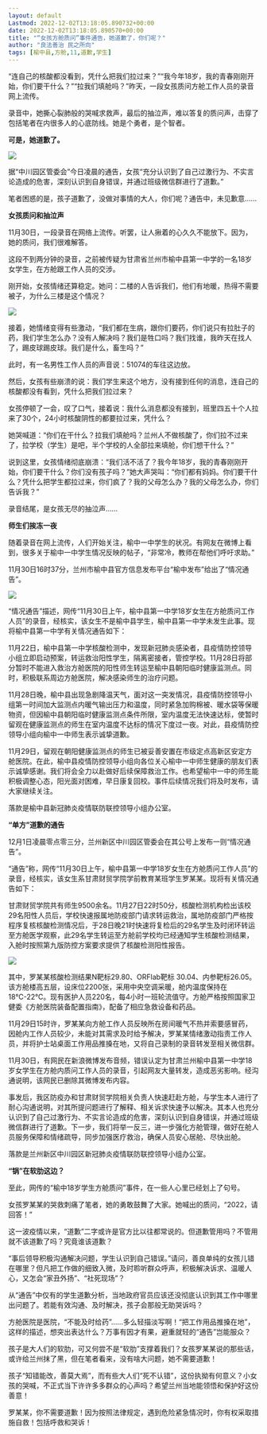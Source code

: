 ```yaml
---
layout: default
Lastmod: 2022-12-02T13:18:05.890732+00:00
date: 2022-12-02T13:18:05.890570+00:00
title: "“女孩方舱质问”事件通告，她道歉了，你们呢？"
author: "良法善治 民之所向"
tags: [榆中县,方舱,11,道歉,学生]
---
```


“连自己的核酸都没看到，凭什么把我们拉过来？”“我今年18岁，我的青春刚刚开始，你们要干什么？”“拉我们填舱吗？”昨天，一段女孩质问方舱工作人员的录音网上流传。

录音中，她撕心裂肺般的哭喊求救声，最后的抽泣声，难以答复的质问声，击穿了包括笔者在内很多人的心底防线。她是个勇者，是个智者。

**可是，她道歉了。**

![](https://images.weserv.nl/?url=https%3A//mmbiz.qpic.cn/sz_mmbiz_jpg/SqiaOTqPdXZ8BkqKukOfv9Mygicf0v0meAC6JuF9B7pMa8kNX8ByTuMG66xCKr555cgudwhUqDpcHO7YslQXgdRg/640%3Fwx_fmt%3Djpeg)

据“中川园区管委会”今日凌晨的通告，女孩“充分认识到了自己过激行为、不实言论造成的危害，深刻认识到自身错误，并通过班级微信群进行了道歉。”

笔者困惑的是，孩子道歉了，没做对事情的大人，你们呢？通告中，未见歉意……

**女孩质问和抽泣声**

11月30日，一段录音在网络上流传。听罢，让人揪着的心久久不能放下。因为，她的质问，我们很难解答。

这段不到两分钟的录音，之前被传疑为甘肃省兰州市榆中县第一中学的一名18岁女学生，在方舱跟工作人员的交涉。

刚开始，女孩情绪还算稳定。她问：二楼的人告诉我们，他们有地暖，热得不需要被子，为什么三楼是这个情况？

![](https://images.weserv.nl/?url=https%3A//mmbiz.qpic.cn/sz_mmbiz_jpg/SqiaOTqPdXZ8BkqKukOfv9Mygicf0v0meArzeZrrnurBTzKlNrGzxCKCVvXaHIQMIYNpOTWz0EKVxaEynH6cib7Zw/640%3Fwx_fmt%3Djpeg)

接着，她情绪变得有些激动，“我们都在生病，跟你们要药，你们说只有拉肚子的药，我们学生怎么办？没有人解决吗？我们是牲口吗？我们找谁，我昨天在找人了，踢皮球踢皮球。我们是什么，畜生吗？”

此时，有一名男性工作人员的声音说：51074的车往这边放。

然后，女孩有些崩溃的说：我们学生来这个地方，没有接到任何的消息，连自己的核酸都没有看到，凭什么把我们拉过来？

女孩停顿了一会，叹了口气，接着说：我什么消息都没有接到，班里四五十个人拉来了30个，24小时核酸阴性的都要拉过来，凭什么？

她哭喊道：“你们在干什么？拉我们填舱吗？兰州人不做核酸了，你们拉不过来了，拉学校（学生）是吧，半个学校的人全部拉来填舱，你们想干什么？”

说到这里，女孩情绪彻底崩溃：“我们活不活了？我今年18岁，我的青春刚刚开始，你们要干什么？你们没有孩子吗？”她大声哭叫：“你们都有妈妈。你们要干什么？凭什么把学生都拉过来，你们疯了？我的父母怎么办？我的父母怎么办，你们告诉我？”

录音结尾，是女孩无尽的抽泣声……

**师生们挨冻一夜**

随着录音在网上流传，人们开始关注，榆中一中学生的状况。有网友在微博上看到，很多关于榆中一中学生情况反映的帖子，“非常冷，教师在帮他们呼吁求助。”

11月30日16时37分，兰州市榆中县官方信息发布平台“榆中发布”给出了“情况通告”。

![](https://images.weserv.nl/?url=https%3A//mmbiz.qpic.cn/sz_mmbiz_jpg/SqiaOTqPdXZ8BkqKukOfv9Mygicf0v0meA1ZEBPR9TtJSy2BsKVXzas92df5c0y8WzjkCDe3AdKR6MBxtw0HQR2Q/640%3Fwx_fmt%3Djpeg)

“情况通告”描述，网传“11月30日上午，榆中县第一中学18岁女生在方舱质问工作人员”的录音，经核实，该女生不是榆中县学生，榆中县第一中学未发生此事。现将榆中县第一中学有关情况通告如下：

11月22日，榆中县第一中学核酸检测中，发现新冠肺炎感染者，县疫情防控领导小组立即启动预案，转运救治阳性学生，隔离密接者，管控学校。11月28日将部分暂时不能进入救治方舱医院的阳性师生转运至榆中县朝阳临时健康监测点。同时，积极联系周边方舱医院，解决感染师生的治疗问题。

11月28日晚，榆中县出现急剧降温天气，面对这一突发情况，县疫情防控领导小组第一时间加大监测点内暖气输出压力和温度，同时紧急加购棉被、暖水袋等保暖物资，但因榆中县朝阳临时健康监测点条件所限，室内温度无法快速达标，使暂时留观在健康监测点的师生在室内温度不达标的情况下度过一夜。对此，县疫情防控领导小组向榆中一中师生表示诚挚道歉。

11月29日，留观在朝阳健康监测点的师生已被妥善安置在市级定点高新区安定方舱医院。在此，榆中县疫情防控领导小组向各位关心榆中一中师生健康的朋友们表示诚挚感谢。我们将会全力以赴做好后续保障救治工作。也希望榆中一中的师生能积极调整心态，阳光面对困难，早日康复回校。事件后续情况我们将及时发布，请大家继续关注。

落款是榆中县新冠肺炎疫情联防联控领导小组办公室。

**“单方”道歉的通告**

12月1日凌晨零点零三分，兰州新区中川园区管委会在其公号上发布一则“情况通告”。

“通告”称，网传“11月30日上午，榆中县第一中学18岁女生在方舱质问工作人员”的录音，经核实，该女生系甘肃财贸学院学前教育某班学生罗某某。现将有关情况通告如下：

甘肃财贸学院共有师生9500余名。11月27日22时50分，核酸检测机构检出该校29名阳性人员后，学校快速报属地防疫部门请求转运救治，属地防疫部门严格按程序复核核酸检测情况后，于28日晚21时快速将复检后的29名学生及时闭环转运至方舱医学观察，此29名学生转运至方舱前学校均已经通知学生核酸检测结果，入舱时按照第九版防控方案要求提供了核酸检测阳性报告。

![](https://images.weserv.nl/?url=https%3A//mmbiz.qpic.cn/sz_mmbiz_jpg/SqiaOTqPdXZ8BkqKukOfv9Mygicf0v0meAsYFUn2C0wXIZvF1VomJTnu6x3a84vDcCpibjJ89IQ1hBkDgWEM1AahQ/640%3Fwx_fmt%3Djpeg)

其中，罗某某核酸检测结果N靶标29.80、ORFlab靶标 30.04、内参靶标26.05。该方舱楼高五层，设床位2200张，采用中央空调采暖，舱内温度保持在18℃-22℃。现有医护人员220名，每4小时一班轮流值守。方舱严格按照国家卫健委《方舱医院装备配置指南》，配备了相应急救设备和药品。

11月29日15时许，罗某某向方舱工作人员反映所在房间暖气不热并索要感冒药，因舱内工作人员较少，未能对其需求及时给予解决，罗某某情绪激动指责工作人员，并将护士站桌面工作用品推搡在地，又将自己录制的录音转发至相关微信群。

11月30日，有网民在新浪微博发布音频，错误认定为甘肃兰州榆中县第一中学18岁女学生在方舱内质问工作人员的录音，引起网友大量转发，造成恶劣影响。经沟通说明，该网民已删除其微博发布内容。

事发后，我区防疫办和甘肃财贸学院相关负责人快速赶赴方舱，与学生本人进行了耐心沟通说明，对其所提问题进行了解释、相关诉求快速予以解决。其本人也充分认识到了自己过激行为、不实言论造成的危害，深刻认识到自身错误，并通过班级微信群进行了道歉。下一步，我们将举一反三，进一步强化方舱管理，做好在舱人员服务保障和情绪疏导，同步加强医疗救治，确保人员安心居舱、尽快出舱。

落款是兰州新区中川园区新冠肺炎疫情联防联控领导小组办公室。

**“锅”在软肋这边？**

至此，网传的“榆中18岁学生方舱质问”事件，在一些人心里已经划上了句号。

女孩罗某某的哭救刺痛了笔者，她的勇敢鼓舞了大家。她喊出的质问，“2022，请回答！”

这一波疫情以来，“道歉”二字或许是官方比以往都常说的。但道歉管用吗？不管用就不该道歉了吗？究竟谁该道歉？

“事后领导积极沟通解决问题，学生认识到自己错误。”请问，善良单纯的女孩儿错在哪里？但凡把工作做的细致入微，及时聆听群众呼声，积极解决诉求、温暖人心，又怎会“家丑外扬”、“社死现场”？

从“通告”中仅有的学生道歉分析，当地政府官员应该还没彻底认识到其工作中哪里出问题了。若能有效沟通、及时解决，孩子会那般无助哭诉吗？

方舱医院是医院，“不能及时给药”……多么轻描淡写啊！“把工作用品推搡在地”，这样的描述，想突出表达什么？万事有因才有果，避重就轻的“通告”岂能服众？

孩子是大人们的软肋，可又何尝不是“软肋”支撑着我们？女孩罗某某说的那些话，或许给兰州抹了黑，但在笔者看来，没有啥大问题，她不需要道歉！

孩子“知错能改，善莫大焉”，而有些大人们“死不认错”，这份执拗有何意义？小女孩的哭喊，不正式当下许许多多群众的心声吗？希望兰州当地能领悟和保护好这份善意！

罗某某，你不需要道歉！因为按照法律规定，遇到危险紧急情况时，你有权采取措施自救！包括呼救和哭诉！

